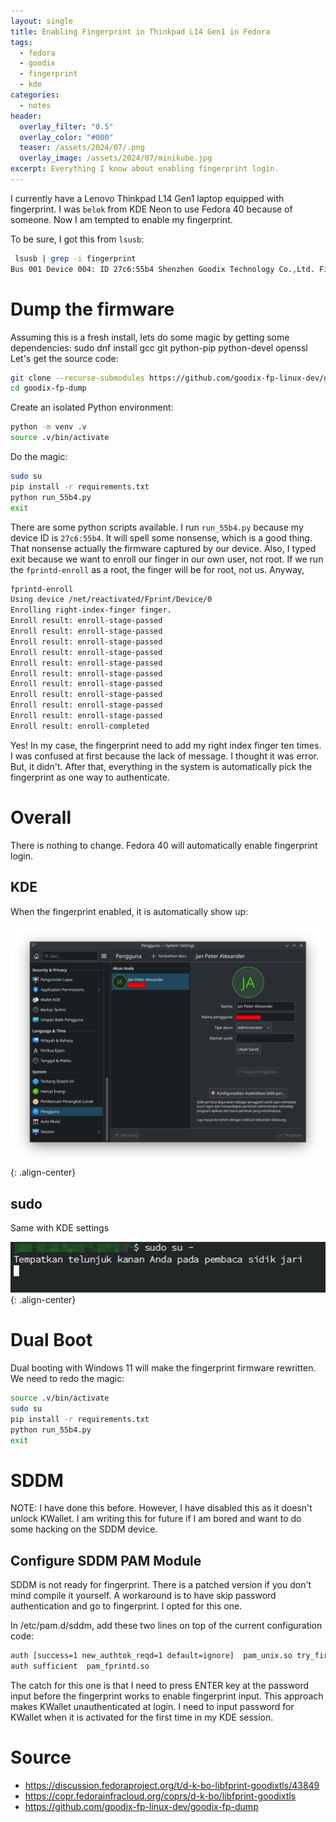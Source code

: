 ```yaml
---
layout: single
title: Enabling Fingerprint in Thinkpad L14 Gen1 in Fedora
tags:
  - fedora
  - goodix
  - fingerprint
  - kde
categories:
  - notes
header:
  overlay_filter: "0.5"
  overlay_color: "#000"
  teaser: /assets/2024/07/.png
  overlay_image: /assets/2024/07/minikube.jpg
excerpt: Everything I know about enabling fingerprint login.
---
```


I currently have a Lenovo Thinkpad L14 Gen1 laptop equipped with fingerprint. I was `belok` from KDE Neon to use Fedora 40 because of someone. Now I am tempted to enable my fingerprint.

To be sure, I got this from `lsusb`:

```bash
 lsusb | grep -i fingerprint
Bus 001 Device 004: ID 27c6:55b4 Shenzhen Goodix Technology Co.,Ltd. Fingerprint Reader
```

# Dump the firmware

Assuming this is a fresh install, lets do some magic by getting some dependencies:
sudo dnf install gcc git python-pip python-devel openssl
Let's get the source code:

```bash
git clone --recurse-submodules https://github.com/goodix-fp-linux-dev/goodix-fp-dump.git
cd goodix-fp-dump
```

Create an isolated Python environment:

```bash
python -m venv .v
source .v/bin/activate
```

Do the magic:

```bash
sudo su
pip install -r requirements.txt
python run_55b4.py
exit
```

There are some python scripts available. I run `run_55b4.py` because my device ID is `27c6:55b4`. It will spell some nonsense, which is a good thing. That nonsense actually the firmware captured by our device. Also, I typed exit because we want to enroll our finger in our own user, not root. If we run the `fprintd-enroll` as a root, the finger will be for root, not us. Anyway,

```bash
fprintd-enroll 
Using device /net/reactivated/Fprint/Device/0
Enrolling right-index-finger finger.
Enroll result: enroll-stage-passed
Enroll result: enroll-stage-passed
Enroll result: enroll-stage-passed
Enroll result: enroll-stage-passed
Enroll result: enroll-stage-passed
Enroll result: enroll-stage-passed
Enroll result: enroll-stage-passed
Enroll result: enroll-stage-passed
Enroll result: enroll-stage-passed
Enroll result: enroll-stage-passed
Enroll result: enroll-completed
```


Yes! In my case, the fingerprint need to add my right index finger ten times. I was confused at first because the lack of message. I thought it was error. But, it didn't. After that, everything in the system is automatically pick the fingerprint as one way to authenticate.

# Overall

There is nothing to change. Fedora 40 will automatically enable fingerprint login.

## KDE

When the fingerprint enabled, it is automatically show up:

![image-center](/assets/2024/08/kde-fingerprint-settings.png){: .align-center}

## sudo

Same with KDE settings

![image-center](/assets/2024/08/sudo-with-fingerprint.png){: .align-center}

# Dual Boot

Dual booting with Windows 11 will make the fingerprint firmware rewritten. We need to redo the magic:

```bash
source .v/bin/activate
sudo su
pip install -r requirements.txt
python run_55b4.py
exit
```
 
# SDDM

NOTE: I have done this before. However, I have disabled this as it doesn't unlock KWallet. I am writing this for future if I am bored and want to do some hacking on the SDDM device. 

## Configure SDDM PAM Module

SDDM is not ready for fingerprint. There is a patched version if you don't mind compile it yourself. A workaround is to have skip password authentication and go to fingerprint. I opted for this one.

In /etc/pam.d/sddm, add these two lines on top of the current configuration code:

```bash
auth [success=1 new_authtok_reqd=1 default=ignore]  pam_unix.so try_first_pass likeauth nullok
auth sufficient  pam_fprintd.so
```

The catch for this one is that I need to press ENTER key at the password input before the fingerprint works to enable fingerprint input. This approach makes KWallet unauthenticated at login. I need to input password for KWallet when it is activated for the first time in my KDE session. 

# Source

- https://discussion.fedoraproject.org/t/d-k-bo-libfprint-goodixtls/43849
- https://copr.fedorainfracloud.org/coprs/d-k-bo/libfprint-goodixtls
- https://github.com/goodix-fp-linux-dev/goodix-fp-dump